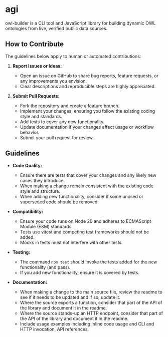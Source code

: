 # agi

owl-builder is a CLI tool and JavaScript library for building dynamic OWL ontologies from live, verified public data sources.

## How to Contribute

The guidelines below apply to human or automated contributions:

1. **Report Issues or Ideas:**
    - Open an issue on GitHub to share bug reports, feature requests, or any improvements you envision.
    - Clear descriptions and reproducible steps are highly appreciated.

2. **Submit Pull Requests:**
    - Fork the repository and create a feature branch.
    - Implement your changes, ensuring you follow the existing coding style and standards.
    - Add tests to cover any new functionality.
    - Update documentation if your changes affect usage or workflow behavior.
    - Submit your pull request for review.

## Guidelines

- **Code Quality:**
    - Ensure there are tests that cover your changes and any likely new cases they introduce.
    - When making a change remain consistent with the existing code style and structure.
    - When adding new functionality, consider if some unused or superseded code should be removed.

- **Compatibility:**
    - Ensure your code runs on Node 20 and adheres to ECMAScript Module (ESM) standards.
    - Tests use vitest and competing test frameworks should not be added.
    - Mocks in tests must not interfere with other tests.

- **Testing:**
    - The command `npm test` should invoke the tests added for the new functionality (and pass).
    - If you add new functionality, ensure it is covered by tests.

- **Documentation:**
    - When making a change to the main source file, review the readme to see if it needs to be updated and if so, update it.
    - Where the source exports a function, consider that part of the API of the library and document it in the readme.
    - Where the source stands-up an HTTP endpoint, consider that part of the API of the library and document it in the readme.
    - Include usage examples including inline code usage and CLI and HTTP invocation, API references.
